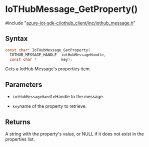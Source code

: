 # IoTHubMessage_GetProperty()

\#include "[azure-iot-sdk-c/iothub_client/inc/iothub_message.h](../iot-c-ref-iothub-message-h.md)"  

## Syntax

```C
const char* IoTHubMessage_GetProperty(
  IOTHUB_MESSAGE_HANDLE  iotHubMessageHandle,
  const char *           key);
```

Gets a IotHub Message's properties item.

## Parameters
* `iotHubMessageHandle`Handle to the message.

* `key`name of the property to retrieve.

## Returns
A string with the property's value, or NULL if it does not exist in the properties list.

